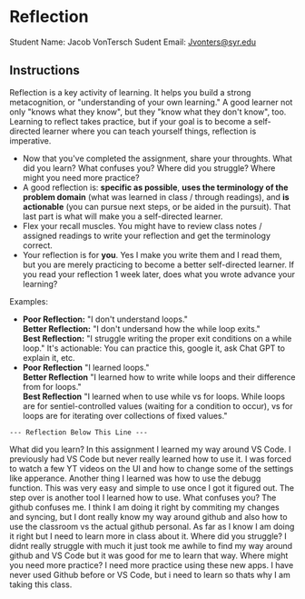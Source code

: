 # Reflection

Student Name:  Jacob VonTersch
Sudent Email:  Jvonters@syr.edu

## Instructions

Reflection is a key activity of learning. It helps you build a strong metacognition, or "understanding of your own learning." A good learner not only "knows what they know", but they "know what they don't know", too. Learning to reflect takes practice, but if your goal is to become a self-directed learner where you can teach yourself things, reflection is imperative.

- Now that you've completed the assignment, share your throughts. What did you learn? What confuses you? Where did you struggle? Where might you need more practice?
- A good reflection is: **specific as possible**,  **uses the terminology of the problem domain** (what was learned in class / through readings), and **is actionable** (you can pursue next steps, or be aided in the pursuit). That last part is what will make you a self-directed learner.
- Flex your recall muscles. You might have to review class notes / assigned readings to write your reflection and get the terminology correct.
- Your reflection is for **you**. Yes I make you write them and I read them, but you are merely practicing to become a better self-directed learner. If you read your reflection 1 week later, does what you wrote advance your learning?

Examples:

- **Poor Reflection:**  "I don't understand loops."   
**Better Reflection:** "I don't undersand how the while loop exits."   
**Best Reflection:** "I struggle writing the proper exit conditions on a while loop." It's actionable: You can practice this, google it, ask Chat GPT to explain it, etc. 
-  **Poor Reflection** "I learned loops."   
**Better Reflection** "I learned how to write while loops and their difference from for loops."   
**Best Reflection** "I learned when to use while vs for loops. While loops are for sentiel-controlled values (waiting for a condition to occur), vs for loops are for iterating over collections of fixed values."

`--- Reflection Below This Line ---`

What did you learn?
    In this assignment I learned my way around VS Code. I previously had VS Code but never really learned how to use it. I was forced to watch a few YT videos on the UI and how to change some of the settings like apperance.
    Another thing I learned was how to use the debugg function. This was very easy and simple to use once I got it figured out. The step over is another tool I learned how to use. 
What confuses you?
    The github confuses me. I think I am doing it right by commiting my changes and syncing, but I dont really know my way around github and also how to use the classroom vs the actual github personal. As far as I know I am doing it right but I need to learn more in class about it.
Where did you struggle?
    I didnt really struggle with much it just took me awhile to find my way around github and VS Code but it was good for me to learn that way.
Where might you need more practice?
    I need more practice using these new apps. I have never used Github before or VS Code, but i need to learn so thats why I am taking this class.